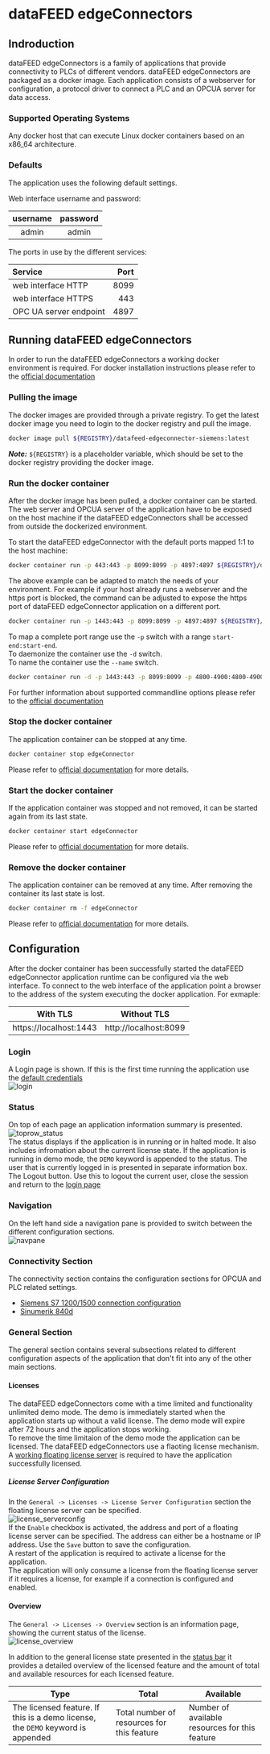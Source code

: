 # dataFEED edgeConnectors

## Indroduction
dataFEED edgeConnectors is a family of applications that provide connectivity to PLCs of different vendors.
dataFEED edgeConnectors are packaged as a docker image. Each application consists of a webserver for configuration, a protocol driver to connect a PLC and an OPCUA server for data access.

### Supported Operating Systems
Any docker host that can execute Linux docker containers based on an x86_64 architecture.

### Defaults
The application uses the following default settings.

Web interface username and password:  

| username | password |
| :-: | :-: |
| admin | admin |

The ports in use by the different services:  

| Service | Port |
| :-- | --: |
| web interface HTTP | 8099 |
| web interface HTTPS | 443 |
| OPC UA server endpoint | 4897 |

## Running dataFEED edgeConnectors
In order to run the dataFEED edgeConnectors a working docker environment is required.
For docker installation instructions please refer to the [official documentation](https://docs.docker.com/install/)

### Pulling the image
The docker images are provided through a private registry.
To get the latest docker image you need to login to the docker registry and pull the image.
```bash
docker image pull ${REGISTRY}/datafeed-edgeconnector-siemens:latest
```
***Note:*** `${REGISTRY}` is a placeholder variable, which should be set to the docker registry providing the docker image.

### Run the docker container
After the docker image has been pulled, a docker container can be started.
The web server and OPCUA server of the application have to be exposed on the host machine if the dataFEED edgeConnectors shall be accessed from outside the dockerized environment.

To start the dataFEED edgeConnector with the default ports mapped 1:1 to the host machine:
```bash
docker container run -p 443:443 -p 8099:8099 -p 4897:4897 ${REGISTRY}/datafeed-edgeconnector-siemens
```  
The above example can be adapted to match the needs of your environment. For example if your host already runs a webserver and the https port is blocked, the command can be adjusted to expose the https port of dataFEED edgeConnector application on a different port.

```bash
docker container run -p 1443:443 -p 8099:8099 -p 4897:4897 ${REGISTRY}/datafeed-edgeconnector-siemens
```  
To map a complete port range use the `-p` switch with a range `start-end:start-end`.  
To daemonize the container use the `-d` switch.  
To name the container use the `--name` switch.  
```bash
docker container run -d -p 1443:443 -p 8099:8099 -p 4800-4900:4800-4900 --name edgeConnector ${REGISTRY}/datafeed-edgeconnector-siemens
```  
For further information about supported commandline options please refer to the [official documentation](https://docs.docker.com/engine/reference/commandline/run/)

### Stop the docker container
The application container can be stopped at any time.
```bash
docker container stop edgeConnector
```  
Please refer to [official documentation](https://docs.docker.com/engine/reference/commandline/container_stop/) for more details.

### Start the docker container
If the application container was stopped and not removed, it can be started again from its last state.
```bash
docker container start edgeConnector
```  
Please refer to [official documentation](https://docs.docker.com/engine/reference/commandline/container_start/) for more details.


### Remove the docker container
The application container can be removed at any time. After removing the container its last state is lost.
```bash
docker container rm -f edgeConnector
```  
Please refer to [official documentation](https://docs.docker.com/engine/reference/commandline/container_rm/) for more details.

## Configuration
After the docker container has been successfully started the dataFEED edgeConnector application runtime can be configured via the web interface. To connect to the web interface of the application point a browser to the address of the system executing the docker application. For exmaple:  

| With TLS | Without TLS |
| --- | --- |
| https://localhost:1443 | http://localhost:8099 |

### Login
A Login page is shown. If this is the first time running the application use the [default credentials](documentation#defaults)  
![login](documentation_pics/login.png)

### Status
On top of each page an application information summary is presented.  
![toprow_status](documentation_pics/toprow_status.png)  
The status displays if the application is in running or in halted mode. It also includes infromation about the current license state. If the application is running in demo mode, the `DEMO` keyword is appended to the status.
The user that is currently logged in is presented in separate information box.
The Logout button. Use this to logout the current user, close the session and return to the [login page](documentation#login)  

### Navigation
On the left hand side a navigation pane is provided to switch between the different configuration sections.  
![navpane](documentation_pics/navpane.png)

### Connectivity Section 
The connectivity section contains the configuration sections for OPCUA and PLC related settings.  

  - [Siemens S7 1200/1500 connection configuration](./connection-to-s7-1200-1500.md)
  - [Sinumerik 840d](./connection-to-sinumerik-840d.md)

### General Section
The general section contains several subsections related to different configuration aspects of the application that don't fit into any of the other main sections.

#### Licenses
The dataFEED edgeConnectors come with a time limited and functionality unlimited demo mode. The demo is immediately started when the application starts up without a valid license. The demo mode will expire after 72 hours and the application stops working.  
To remove the time limitaion of the demo mode the application can be licensed. The dataFEED edgeConnectors use a flaoting license mechanism. A [working floating license server](documentation#floating-license-server) is required to have the application successfully licensed.  
##### License Server Configuration
In the `General -> Licenses -> License Server Configuration` section the floating license server can be specified.  
![license_serverconfig](documentation_pics/license_serverconfig.png)  
If the `Enable` checkbox is activated, the address and port of a floating license server can be specified. The address can either be a hostname or IP address. Use the `Save` button to save the configuration.  
A restart of the application is required to activate a license for the application.  
The application will only consume a license from the floating license server if it requires a license, for example if a connection is configured and enabled.  

#### Overview
The `General -> Licenses -> Overview` section is an information page, showing the current status of the license.  
![license_overview](documentation_pics/license_overview.png)

In addition to the general license state presented in the [status bar](documentation#status) it provides a detailed overview of the licensed feature and the amount of total and available resources for each licensed feature.  

| Type | Total | Available |
| --- | --- | --- |
| The licensed feature. If this is a demo license, the `DEMO` keyword is appended | Total number of resources for this feature | Number of available resources for this feature |  
